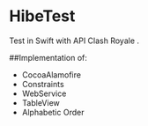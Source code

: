 # HibeTest
Test in Swift with API Clash Royale . 

##Implementation of:
* CocoaAlamofire
* Constraints
* WebService
* TableView
* Alphabetic Order
